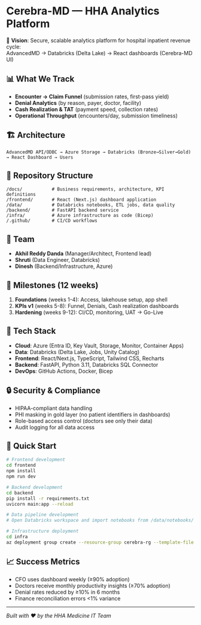 # Cerebra-MD — HHA Analytics Platform

🧠 **Vision**: Secure, scalable analytics platform for hospital inpatient revenue cycle:  
AdvancedMD → Databricks (Delta Lake) → React dashboards (Cerebra-MD UI)

## 📊 What We Track
- **Encounter → Claim Funnel** (submission rates, first-pass yield)
- **Denial Analytics** (by reason, payer, doctor, facility)  
- **Cash Realization & TAT** (payment speed, collection rates)
- **Operational Throughput** (encounters/day, submission timeliness)

## 🏗️ Architecture
```
AdvancedMD API/ODBC → Azure Storage → Databricks (Bronze→Silver→Gold) → React Dashboard → Users
```

## 📁 Repository Structure
```
/docs/           # Business requirements, architecture, KPI definitions
/frontend/       # React (Next.js) dashboard application  
/data/           # Databricks notebooks, ETL jobs, data quality
/backend/        # FastAPI backend service
/infra/          # Azure infrastructure as code (Bicep)
/.github/        # CI/CD workflows
```

## 👥 Team
- **Akhil Reddy Danda** (Manager/Architect, Frontend lead)
- **Shruti** (Data Engineer, Databricks)  
- **Dinesh** (Backend/Infrastructure, Azure)

## 🎯 Milestones (12 weeks)
1. **Foundations** (weeks 1-4): Access, lakehouse setup, app shell
2. **KPIs v1** (weeks 5-8): Funnel, Denials, Cash realization dashboards
3. **Hardening** (weeks 9-12): CI/CD, monitoring, UAT → Go-Live

## 🔧 Tech Stack
- **Cloud**: Azure (Entra ID, Key Vault, Storage, Monitor, Container Apps)
- **Data**: Databricks (Delta Lake, Jobs, Unity Catalog)  
- **Frontend**: React/Next.js, TypeScript, Tailwind CSS, Recharts
- **Backend**: FastAPI, Python 3.11, Databricks SQL Connector
- **DevOps**: GitHub Actions, Docker, Bicep

## 🔒 Security & Compliance
- HIPAA-compliant data handling
- PHI masking in gold layer (no patient identifiers in dashboards)
- Role-based access control (doctors see only their data)
- Audit logging for all data access

## 🚀 Quick Start
```bash
# Frontend development
cd frontend
npm install
npm run dev

# Backend development
cd backend
pip install -r requirements.txt
uvicorn main:app --reload

# Data pipeline development  
# Open Databricks workspace and import notebooks from /data/notebooks/

# Infrastructure deployment
cd infra  
az deployment group create --resource-group cerebra-rg --template-file azure.bicep
```

## 📈 Success Metrics
- CFO uses dashboard weekly (≥90% adoption)
- Doctors receive monthly productivity insights (≥70% adoption)  
- Denial rates reduced by ≥10% in 6 months
- Finance reconciliation errors <1% variance

---
*Built with ❤️ by the HHA Medicine IT Team*